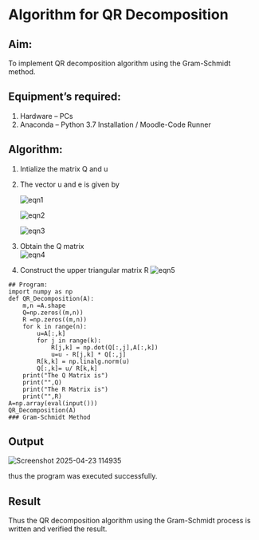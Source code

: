 # Algorithm for QR Decomposition
## Aim:
To implement QR decomposition algorithm using the Gram-Schmidt method.
## Equipment’s required:
1.	Hardware – PCs
2.	Anaconda – Python 3.7 Installation / Moodle-Code Runner
## Algorithm:
1.	Intialize the matrix Q and u
2.	The vector u and e is given by

    ![eqn1](./ex4.jpg)

    ![eqn2](./ex6.jpg)

    ![eqn3](./ex3.jpg)

3.	Obtain the Q matrix   
    ![eqn4](./ex1.jpg)
4.	Construct the upper triangular matrix R
    ![eqn5](./ex2.jpg)


```
## Program:
import numpy as np
def QR_Decomposition(A):
    m,n =A.shape
    Q=np.zeros((m,n))
    R =np.zeros((m,n))
    for k in range(n):
        u=A[:,k]
        for j in range(k):
            R[j,k] = np.dot(Q[:,j],A[:,k])
            u=u - R[j,k] * Q[:,j]
        R[k,k] = np.linalg.norm(u)
        Q[:,k]= u/ R[k,k]
    print("The Q Matrix is")
    print("",Q)
    print("The R Matrix is")
    print("",R)
A=np.array(eval(input()))
QR_Decomposition(A)
### Gram-Schmidt Method
```









## Output

![Screenshot 2025-04-23 114935](https://github.com/user-attachments/assets/6ae1906c-c4d1-4087-af6a-80d71b9c2a83)


thus the program was executed successfully.
## Result
Thus the QR decomposition algorithm using the Gram-Schmidt process is written and verified the result.
